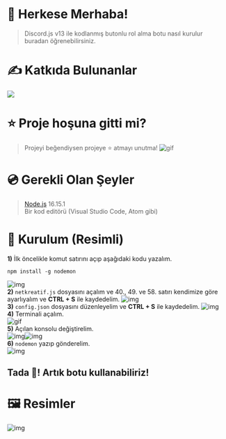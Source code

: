 # 👋 Herkese Merhaba!
> Discord.js v13 ile kodlanmış butonlu rol alma botu nasıl kurulur buradan öğrenebilirsiniz.

# ✍ Katkıda Bulunanlar
<a href="https://github.com/Netkreatif/discord.js-buton-rol/graphs/contributors">
  <img src="https://contrib.rocks/image?repo=Netkreatif/discord.js-buton-rol"/>
</a>

# ⭐ Proje hoşuna gitti mi?
> Projeyi beğendiysen projeye ⭐ atmayı unutma!
![gif](https://img.turker.live/u/ksoxd.gif)

# 💿 Gerekli Olan Şeyler
> [Node.js](https://nodejs.org/tr/) 16.15.1<br>
> Bir kod editörü (Visual Studio Code, Atom gibi)

# 🚀 Kurulum (Resimli)
**1)** İlk öncelikle komut satırını açıp aşağıdaki kodu yazalım.
```fix
npm install -g nodemon
```
![img](https://img.turker.live/u/s1iew.png)<br>
**2)** `netkreatif.js` dosyasını açalım ve 40., 49. ve 58. satırı kendimize göre ayarlıyalım ve **CTRL + S** ile kaydedelim.
![img](https://img.turker.live/u/a5j1k.png)<br>
**3)** `config.json` dosyasını düzenleyelim ve **CTRL + S** ile kaydedelim.
![img](https://img.turker.live/u/fffsb.png)<br>
**4)** Terminali açalım.<br>
![gif](https://img.turker.live/u/t5vnd.gif)<br>
**5)** Açılan konsolu değiştirelim.<br>
![img](https://img.turker.live/u/oys07.png)![img](https://img.turker.live/u/1g0r3.png)<br>
**6)** `nodemon` yazıp gönderelim.<br>
![img](https://img.turker.live/u/ru2bx.png)
## Tada 🎉! Artık botu kullanabiliriz!
# 🖼 Resimler
![img](https://img.turker.live/u/lqrbq.png)
